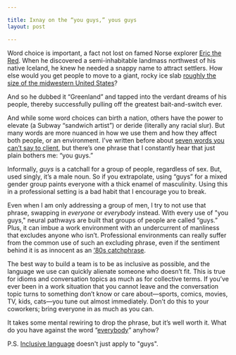 ```yaml
---

title: Ixnay on the “you guys,” yous guys
layout: post

---
```

Word choice is important, a fact not lost on famed Norse explorer <a href="https://en.wikipedia.org/wiki/Erik_the_Red">Eric the Red</a>. When he discovered a semi-inhabitable landmass northwest of his native Iceland, he knew he needed a snappy name to attract settlers. How else would you get people to move to a giant, rocky ice slab <a href="http://www.mylifeelsewhere.com/compare/united-states/greenland">roughly the size of the midwestern United States</a>?

And so he dubbed it “Greenland” and tapped into the verdant dreams of his people, thereby successfully pulling off the greatest bait-and-switch ever.

And while some word choices can birth a nation, others have the power to elevate (a Subway “sandwich artist”) or deride (literally any racial slur). But many words are more nuanced in how we use them and how they affect both people, or an environment. I’ve written before about <a href="/seven-things-you-can-never-say-on-project-calls.html">seven words you can’t say to client</a>, but there’s one phrase that I constantly hear that just plain bothers me: “you guys.”

Informally, _guys_ is a catchall for a group of people, regardless of sex. But, used singly, it’s a male noun. So if you extrapolate, using “guys” for a mixed gender group paints everyone with a thick enamel of masculinity. Using this in a professional setting is a bad habit that I encourage you to break.

Even when I am only addressing a group of men, I try to not use that phrase, swapping in _everyone_ or _everybody_ instead. With every use of "you guys," neural pathways are built that groups of people are called “guys.” Plus, it can imbue a work environment with an undercurrent of manliness that excludes anyone who isn’t. Professional environments can really suffer from the common use of such an excluding phrase, even if the sentiment behind it is as innocent as an <a href="https://www.google.com/search?q=sloth+goonies+hey+you+guys&biw=1367&bih=880&espv=2&source=lnms&sa=X&ved=0ahUKEwjjjLazrMXLAhVLMj4KHQm9DAgQ_AUIBSgA&dpr=1#q=sloth+goonies+hey+you+guys+image">‘80s catchphrase</a>.

The best way to build a team is to be as inclusive as possible, and the language we use can quickly alienate someone who doesn’t fit. This is true for idioms and conversation topics as much as for collective terms. If you’ve ever been in a work situation that you cannot leave and the conversation topic turns to something don’t know or care about—sports, comics, movies, TV, kids, cats—you tune out almost immediately. Don’t do this to your coworkers; bring everyone in as much as you can.

It takes some mental rewiring to drop the phrase, but it’s well worth it. What do you have against the word “<a href="https://www.youtube.com/watch?v=5fUZCcWBlQY">everybody</a>” anyhow?

P.S. <a href="https://twitter.com/shegeekshow/status/708046646265819136">Inclusive language</a> doesn't just apply to "guys".
